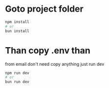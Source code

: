# Goto project folder

```bash
npm install
# or
bun install
```

# Than copy .env than
from email don't need copy anything just run dev 

```bash
npm run dev
# or
bun run dev
```
